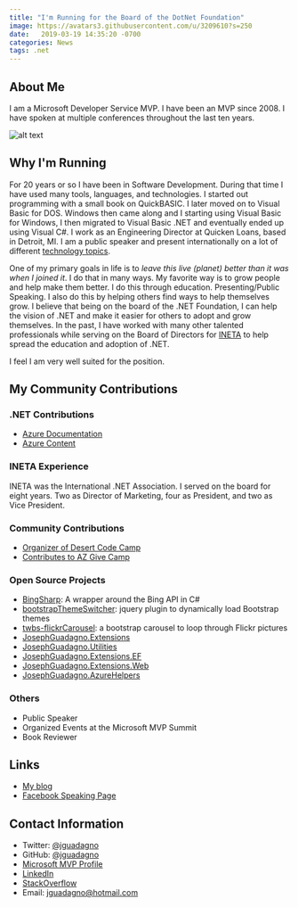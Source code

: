 ```yaml
---
title: "I'm Running for the Board of the DotNet Foundation"
image: https://avatars3.githubusercontent.com/u/3209610?s=250
date:   2019-03-19 14:35:20 -0700
categories: News
tags: .net
---
```


## About Me

I am a Microsoft Developer Service MVP. I have been an MVP since 2008. I have spoken at multiple conferences throughout the last ten years.

![alt text](https://avatars3.githubusercontent.com/u/3209610?s=250 "Joseph Guadagno")

## Why I'm Running

For 20 years or so I have been in Software Development. During that time I have used many tools, languages, and technologies. I started out programming with a small book on QuickBASIC. I later moved on to Visual Basic for DOS. Windows then came along and I starting using Visual Basic for Windows, I then migrated to Visual Basic .NET and eventually ended up using Visual C#. I work as an Engineering Director at Quicken Loans, based in Detroit, MI. I am a public speaker and present internationally on a lot of different [technology topics](http://www.josephguadagno.net/presentations/). 

One of my primary goals in life is to *leave this live (planet) better than it was when I joined it*. I do that in many ways. My favorite way is to grow people and help make them better. I do this through education. Presenting/Public Speaking.  I also do this by helping others find ways to help themselves grow.  I believe that being on the board of the .NET Foundation, I can help the vision of .NET and make it easier for others to adopt and grow themselves.  In the past, I have worked with many other talented professionals while serving on the Board of Directors for [INETA](#ineta-experience) to help spread the education and adoption of .NET. 

I feel I am very well suited for the position.

## My Community Contributions

### .NET Contributions

* [Azure Documentation](https://github.com/jguadagno/azure-docs)
* [Azure Content](https://github.com/jguadagno/azure-content)

### INETA Experience

INETA was the International .NET Association.  I served on the board for eight years.  Two as Director of Marketing, four as President, and two as Vice President.

### Community Contributions

* [Organizer of Desert Code Camp](https://www.desertcodecamp.com)
* [Contributes to AZ Give Camp](https:/www.AZGiveCamp.org)

### Open Source Projects

* [BingSharp](http://bingsharp.codeplex.com/): A wrapper around the Bing API in C#
* [bootstrapThemeSwitcher](https://github.com/jguadagno/bootstrapThemeSwitcher): jquery plugin to dynamically load Bootstrap themes
* [twbs-flickrCarousel](https://github.com/jguadagno/twbs-flickrCarousel): a bootstrap carousel to loop through Flickr pictures
* [JosephGuadagno.Extensions](https://github.com/jguadagno/JosephGuadagno.Extensions)
* [JosephGuadagno.Utilities](https://github.com/jguadagno/JosephGuadagno.Utilities)
* [JosephGuadagno.Extensions.EF](https://github.com/jguadagno/JosephGuadagno.Extensions.EF)
* [JosephGuadagno.Extensions.Web](https://github.com/jguadagno/JosephGuadagno.Extensions.Web)
* [JosephGuadagno.AzureHelpers](https://github.com/jguadagno/JosephGuadagno.AzureHelpers)

### Others

* Public Speaker
* Organized Events at the Microsoft MVP Summit
* Book Reviewer

## Links

* [My blog](https://www.josephguadagno.net)
* [Facebook Speaking Page](https://www.facebook.com/JosephGuadagnoNet/)

## Contact Information

* Twitter: [@jguadagno](https://twitter.com/jguadagno)
* GitHub: [@jguadagno](https://github.com/jguadagno)
* [Microsoft MVP Profile](http://jjg.me/MVPLink)
* [LinkedIn](https://www.linkedin.com/in/josephguadagno/)
* [StackOverflow](https://stackoverflow.com/users/89184/joseph-guadagno)
* Email: [jguadagno@hotmail.com](mailto:jguadagno@hotmail.com)
